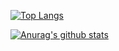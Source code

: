 [![Top Langs](https://github-readme-stats.vercel.app/api/top-langs/?username=annguyen011197&show_icons=true&theme=algolia)](https://github.com/anuraghazra/github-readme-stats)

[![Anurag's github stats](https://github-readme-stats.vercel.app/api?username=annguyen011197&show_icons=true&theme=algolia)](https://github.com/anuraghazra/github-readme-stats&theme=algolia&show_icons=true)


